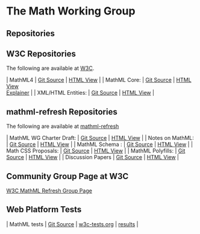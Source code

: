 # The Math Working Group

## Repositories

## W3C Repositories

The following are available at 
[W3C](https://github.com/w3c).


 | MathML4             | [Git Source](https://github.com/w3c/mathml)               | [HTML View](https://w3c.github.io/mathml)               |
 | MathML Core:        | [Git Source](https://github.com/w3c/mathml-core)          | [HTML View](mathml-core) <br> [Explainer](mathml-core/docs/explainer)      |
 | XML/HTML Entities:  | [Git Source](https://github.com/w3c/xml-entities)         | [HTML View](https://w3c.github.io/xml-entities)         |



## mathml-refresh Repositories

The following are available at 
[mathml-refresh](https://github.com/mathml-refresh)


 | MathML WG Charter Draft:  | [Git Source](https://github.com/mathml-refresh/charter-drafts)         | [HTML View](charter-drafts/math-2020.html)      |
 | Notes on MathML:    | [Git Source](https://github.com/mathml-refresh/notes-on-mathml)      | [HTML View](notes-on-mathml)      |
 | MathML Schema    :  | [Git Source](https://github.com/mathml-refresh/mathml-schema)        | [HTML View](mathml-schema)        |
 | Math CSS Proposals: | [Git Source](https://github.com/mathml-refresh/mathml-css-proposals) | [HTML View](mathml-css-proposals) |
 | MathML Polyfills:   | [Git Source](https://github.com/mathml-refresh/mathml-polyfills)     | [HTML View](mathml-polyfills)     |
 | Discussion Papers   | [Git Source](https://github.com/mathml-refresh/discussion-papers)    | [HTML View](discussion-papers)    |




<!--
## Travis CI

[Travis Status](https://travis-ci.org/mathml-refresh)
-->


## Community Group Page at W3C

[W3C MathML Refresh Group Page](https://www.w3.org/community/mathml4/)


## Web Platform Tests

 | MathML tests | [Git Source](https://github.com/web-platform-tests/wpt/tree/master/mathml) | [w3c-tests.org](https://w3c-test.org/mathml/) | [results](https://wpt.fyi/results/mathml) |
